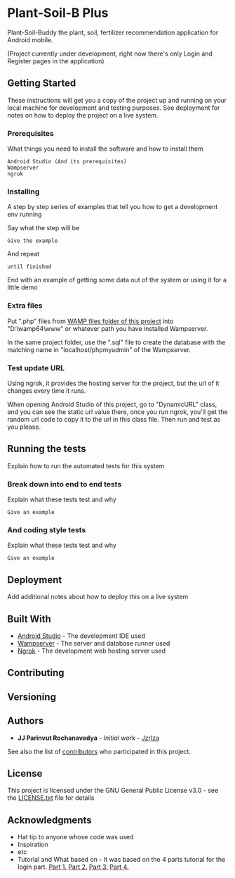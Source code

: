 # Plant-Soil-B Plus

Plant-Soil-Buddy the plant, soil, fertilizer recommendation application for Android mobile.

(Project currently under development, right now there's only Login and Register pages in the application)

## Getting Started

These instructions will get you a copy of the project up and running on your local machine for development and testing purposes. See deployment for notes on how to deploy the project on a live system.

### Prerequisites

What things you need to install the software and how to install them

```
Android Studio (And its prerequisites)
Wampserver
ngrok
```

### Installing

A step by step series of examples that tell you how to get a development env running

Say what the step will be

```
Give the example
```

And repeat

```
until finished
```

End with an example of getting some data out of the system or using it for a little demo

### Extra files

Put ".php" files from [WAMP files folder of this project](https://github.com/jzrlza/Plant-Soil-B-Plus/tree/master/WAMP%20files) into "D:\wamp64\www" or whatever path you have installed Wampserver.

In the same project folder, use the ".sql" file to create the database with the matching name in "localhost/phpmyadmin" of the Wampserver.

### Test update URL

Using ngrok, it provides the hosting server for the project, but the url of it changes every time it runs.

When opening Android Studio of this project, go to "DynamicURL" class, and you can see the static url value there, once you run ngrok, you'll get the random url code to copy it to the url in this class file. Then run and test as you please.



## Running the tests

Explain how to run the automated tests for this system

### Break down into end to end tests

Explain what these tests test and why

```
Give an example
```

### And coding style tests

Explain what these tests test and why

```
Give an example
```

## Deployment

Add additional notes about how to deploy this on a live system

## Built With

* [Android Studio](https://developer.android.com/studio) - The development IDE used
* [Wampserver](http://www.wampserver.com/en/) - The server and database runner used
* [Ngrok](https://ngrok.com/) - The development web hosting server used

## Contributing


## Versioning


## Authors

* **JJ Parinvut Rochanavedya** - *Initial work* - [Jzrlza](https://github.com/jzrlza)

See also the list of [contributors](https://github.com/jzrlza/Plant-Soil-B-Plus/graphs/contributors) who participated in this project.

## License

This project is licensed under the GNU General Public License v3.0 - see the [LICENSE.txt](LICENSE.txt) file for details

## Acknowledgments

* Hat tip to anyone whose code was used
* Inspiration
* etc
* Tutorial and What based on - It was based on the 4 parts tutorial for the login part. [Part 1.](https://www.youtube.com/watch?v=HK515-8-Q_w) [Part 2.](https://www.youtube.com/watch?v=eldh8l8yPew) [Part 3.](https://www.youtube.com/watch?v=UqY4DY2rHOs) [Part 4.](https://www.youtube.com/watch?v=age2l7Rrwtc)
